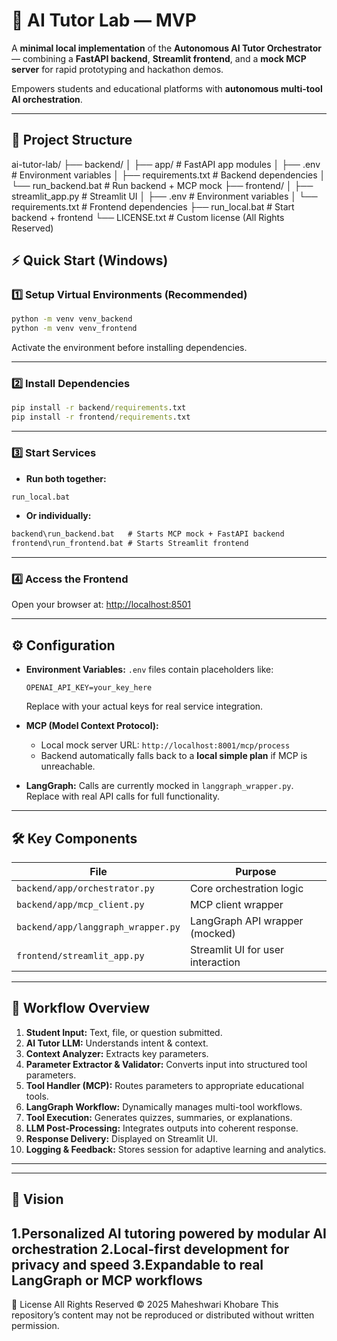 # 🧠 AI Tutor Lab — MVP

A **minimal local implementation** of the **Autonomous AI Tutor Orchestrator** — combining a **FastAPI backend**, **Streamlit frontend**, and a **mock MCP server** for rapid prototyping and hackathon demos.

Empowers students and educational platforms with **autonomous multi-tool AI orchestration**.

---

## 📂 Project Structure

ai-tutor-lab/
├── backend/
│   ├── app/                 # FastAPI app modules
│   ├── .env                 # Environment variables
│   ├── requirements.txt     # Backend dependencies
│   └── run_backend.bat      # Run backend + MCP mock
├── frontend/
│   ├── streamlit_app.py     # Streamlit UI
│   ├── .env                 # Environment variables
│   └── requirements.txt     # Frontend dependencies
├── run_local.bat            # Start backend + frontend
└── LICENSE.txt              # Custom license (All Rights Reserved)


## ⚡ Quick Start (Windows)

### 1️⃣ Setup Virtual Environments (Recommended)

```bat
python -m venv venv_backend
python -m venv venv_frontend
```

Activate the environment before installing dependencies.

---

### 2️⃣ Install Dependencies

```bat
pip install -r backend/requirements.txt
pip install -r frontend/requirements.txt
```

---

### 3️⃣ Start Services

* **Run both together:**

```bat
run_local.bat
```

* **Or individually:**

```bat
backend\run_backend.bat   # Starts MCP mock + FastAPI backend
frontend\run_frontend.bat # Starts Streamlit frontend
```

---

### 4️⃣ Access the Frontend

Open your browser at:
[http://localhost:8501](http://localhost:8501)

---

## ⚙️ Configuration

* **Environment Variables:**
  `.env` files contain placeholders like:

  ```
  OPENAI_API_KEY=your_key_here
  ```

  Replace with your actual keys for real service integration.

* **MCP (Model Context Protocol):**

  * Local mock server URL: `http://localhost:8001/mcp/process`
  * Backend automatically falls back to a **local simple plan** if MCP is unreachable.

* **LangGraph:**
  Calls are currently mocked in `langgraph_wrapper.py`. Replace with real API calls for full functionality.

---

## 🛠️ Key Components

| File                               | Purpose                           |
| ---------------------------------- | --------------------------------- |
| `backend/app/orchestrator.py`      | Core orchestration logic          |
| `backend/app/mcp_client.py`        | MCP client wrapper                |
| `backend/app/langgraph_wrapper.py` | LangGraph API wrapper (mocked)    |
| `frontend/streamlit_app.py`        | Streamlit UI for user interaction |

---

## 🧩 Workflow Overview

1. **Student Input:** Text, file, or question submitted.
2. **AI Tutor LLM:** Understands intent & context.
3. **Context Analyzer:** Extracts key parameters.
4. **Parameter Extractor & Validator:** Converts input into structured tool parameters.
5. **Tool Handler (MCP):** Routes parameters to appropriate educational tools.
6. **LangGraph Workflow:** Dynamically manages multi-tool workflows.
7. **Tool Execution:** Generates quizzes, summaries, or explanations.
8. **LLM Post-Processing:** Integrates outputs into coherent response.
9. **Response Delivery:** Displayed on Streamlit UI.
10. **Logging & Feedback:** Stores session for adaptive learning and analytics.

---


---

## 🧠 Vision

1.Personalized AI tutoring powered by modular AI orchestration
2.Local-first development for privacy and speed
3.Expandable to real LangGraph or MCP workflows
---

📜 License
All Rights Reserved © 2025 Maheshwari Khobare
This repository’s content may not be reproduced or distributed without written permission.

